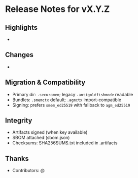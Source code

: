 # Release Notes for vX.Y.Z

## Highlights
- 

## Changes
- 

## Migration & Compatibility
- Primary dir: `.securamem`; legacy `.antigoldfishmode` readable
- Bundles: `.smemctx` default; `.agmctx` import-compatible
- Signing: prefers `smem_ed25519` with fallback to `agm_ed25519`

## Integrity
- Artifacts signed (when key available)
- SBOM attached (sbom.json)
- Checksums: SHA256SUMS.txt included in .artifacts

## Thanks
- Contributors: @
